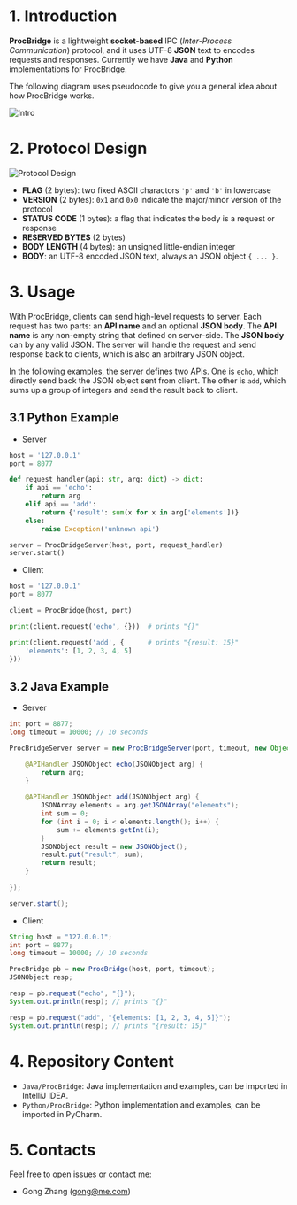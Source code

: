 # 1. Introduction

**ProcBridge** is a lightweight **socket-based** IPC (*Inter-Process Communication*) protocol, and it uses UTF-8 **JSON** text to encodes requests and responses. Currently we have **Java** and **Python** implementations for ProcBridge.

The following diagram uses pseudocode to give you a general idea about how ProcBridge works.

![Intro](https://github.com/gongzhang/proc-bridge/blob/master/Resources/Intro.png)

# 2. Protocol Design

![Protocol Design](https://github.com/gongzhang/proc-bridge/blob/master/Resources/Protocol.png)

- **FLAG** (2 bytes): two fixed ASCII charactors `'p'` and `'b'` in lowercase
- **VERSION** (2 bytes): `0x1` and `0x0` indicate the major/minor version of the protocol
- **STATUS CODE** (1 bytes): a flag that indicates the body is a request or response
- **RESERVED BYTES** (2 bytes)
- **BODY LENGTH** (4 bytes): an unsigned little-endian integer
- **BODY**: an UTF-8 encoded JSON text, always an JSON object `{ ... }`.

# 3. Usage

With ProcBridge, clients can send high-level requests to server. Each request has two parts: an **API name** and an optional **JSON body**. The **API name** is any non-empty string that defined on server-side. The **JSON body** can by any valid JSON. The server will handle the request and send response back to clients, which is also an arbitrary JSON object.

In the following examples, the server defines two APIs. One is `echo`, which directly send back the JSON object sent from client. The other is `add`, which sums up a group of integers and send the result back to client.

## 3.1 Python Example

- Server
```python
host = '127.0.0.1'
port = 8077

def request_handler(api: str, arg: dict) -> dict:
    if api == 'echo':
        return arg
    elif api == 'add':
        return {'result': sum(x for x in arg['elements'])}
    else:
        raise Exception('unknown api')

server = ProcBridgeServer(host, port, request_handler)
server.start()
```

- Client
```python
host = '127.0.0.1'
port = 8077

client = ProcBridge(host, port)

print(client.request('echo', {}))  # prints "{}"

print(client.request('add', {      # prints "{result: 15}"
    'elements': [1, 2, 3, 4, 5]
}))
```

## 3.2 Java Example

- Server
```java
int port = 8877;
long timeout = 10000; // 10 seconds

ProcBridgeServer server = new ProcBridgeServer(port, timeout, new Object() {

    @APIHandler JSONObject echo(JSONObject arg) {
        return arg;
    }
    
    @APIHandler JSONObject add(JSONObject arg) {
        JSONArray elements = arg.getJSONArray("elements");
        int sum = 0;
        for (int i = 0; i < elements.length(); i++) {
            sum += elements.getInt(i);
        }
        JSONObject result = new JSONObject();
        result.put("result", sum);
        return result;
    }
    
});

server.start();
```

- Client
```java
String host = "127.0.0.1";
int port = 8877;
long timeout = 10000; // 10 seconds

ProcBridge pb = new ProcBridge(host, port, timeout);
JSONObject resp;

resp = pb.request("echo", "{}");
System.out.println(resp); // prints "{}"

resp = pb.request("add", "{elements: [1, 2, 3, 4, 5]}");
System.out.println(resp); // prints "{result: 15}"
```

# 4. Repository Content

- `Java/ProcBridge`: Java implementation and examples, can be imported in IntelliJ IDEA.
- `Python/ProcBridge`: Python implementation and examples, can be imported in PyCharm.

# 5. Contacts

Feel free to open issues or contact me:

- Gong Zhang (gong@me.com)

